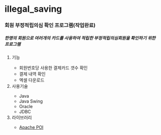 # illegal_saving
<h3>회원 부정적립의심 확인 프로그램(작업완료)</h3>

<h5>한명의 회원으로 여러개의 카드를 사용하여 적립한 부정적립의심회원을 확인하기 위한 프로그램</h5>

<ol>
  <li>기능</li>
    <ul>
      <li>회원번호당 사용한 결제카드 갯수 확인</li>
      <li>결제 내역 확인</li>
      <li>엑셀 다운로드</li>
    </ul>
  <li>사용기술</li>
    <ul>
      <li>Java</li>
      <li>Java Swing</li>
      <li>Oracle</li>
      <li>JDBC</li>
    </ul>
  <li>라이브러리</li>
    <ul>
      <li><a href="https://poi.apache.org/" target="_blank">Apache POI</a></li>
    </ul>
</ol>
